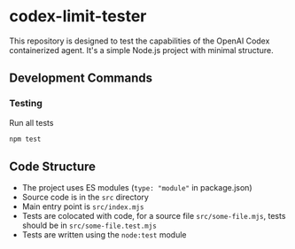 # codex-limit-tester

This repository is designed to test the capabilities of the OpenAI Codex containerized agent. It's a simple Node.js project with minimal structure.

## Development Commands

### Testing

Run all tests

```bash
npm test
```

## Code Structure

- The project uses ES modules (`type: "module"` in package.json)
- Source code is in the `src` directory
- Main entry point is `src/index.mjs`
- Tests are colocated with code, for a source file `src/some-file.mjs`, tests should be in `src/some-file.test.mjs`
- Tests are written using the `node:test` module
